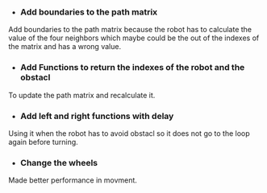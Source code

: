 - ### Add boundaries to the path matrix 
Add boundaries to the path matrix because the robot has to calculate the value of the four neighbors which maybe could be the out of the indexes of the matrix and has a wrong value.

- ### Add Functions to return the indexes of the robot and the obstacl 
To update the path matrix and recalculate it.

- ### Add left and right functions with delay
Using it when the robot has to avoid obstacl so it does not go to the loop again before turning.

- ### Change the wheels 
Made better performance in movment.
